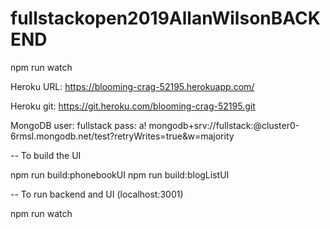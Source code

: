 # fullstackopen2019AllanWilsonBACKEND

npm run watch

Heroku URL:
https://blooming-crag-52195.herokuapp.com/

Heroku git:
https://git.heroku.com/blooming-crag-52195.git 

MongoDB
user: fullstack
pass: a!
mongodb+srv://fullstack:<password>@cluster0-6rmsl.mongodb.net/test?retryWrites=true&w=majority

-- To build the UI

npm run build:phonebookUI
npm run build:blogListUI

-- To run backend and UI (localhost:3001)

npm run watch